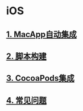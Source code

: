 # iOS
## [1. MacApp自动集成](MacApp-ji-cheng.md)

## [2. 脚本构建](jiao-ben-gou-jian.md)

## [3. CocoaPods集成](cocoapods-ji-cheng.md)

## [4. 常见问题](chang-jian-wen-ti.md)


